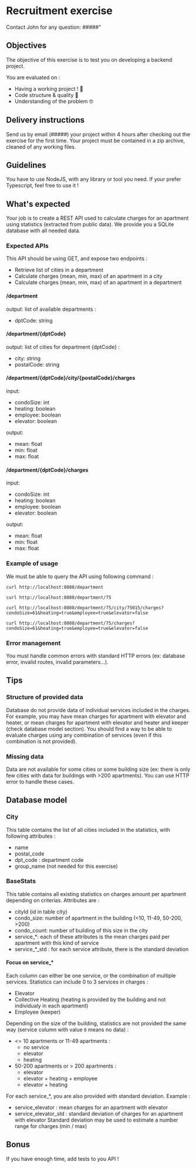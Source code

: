 # Recruitment exercise

Contact John for any question: #####"

## Objectives

The objective of this exercise is to test you on developing a backend project.

You are evaluated on :

- Having a working project ! 🙂
- Code structure & quality 🤩
- Understanding of the problem 🤓

## Delivery instructions

Send us by email (#####) your project within 4 hours after checking out the exercise for the first time. Your project must be contained in a zip archive, cleaned of any working files.

## Guidelines

You have to use NodeJS, with any library or tool you need.
If your prefer Typescript, feel free to use it !

## What's expected

Your job is to create a REST API used to calculate charges for an apartment using statistics (extracted from public data).
We provide you a SQLite database with all needed data.

### Expected APIs

This API should be using GET, and expose two endpoints :

- Retrieve list of cities in a department
- Calculate charges (mean, min, max) of an apartment in a city
- Calculate charges (mean, min, max) of an apartment in a department

#### /department

output: list of available departments :

- dptCode: string

#### /department/{dptCode}

output: list of cities for department {dptCode} :

- city: string
- postalCode: string

#### /department/{dptCode}/city/{postalCode}/charges

input:

- condoSize: int
- heating: boolean
- employee: boolean
- elevator: boolean

output:

- mean: float
- min: float
- max: float

#### /department/{dptCode}/charges

input:

- condoSize: int
- heating: boolean
- employee: boolean
- elevator: boolean

output:

- mean: float
- min: float
- max: float

### Example of usage

We must be able to query the API using following command :

`curl http://localhost:8080/department`

`curl http://localhost:8080/department/75`

`curl http://localhost:8080/department/75/city/75015/charges?condoSize=61&heating=true&employee=true&elevator=false`

`curl http://localhost:8080/department/75/charges?condoSize=61&heating=true&employee=true&elevator=false`

### Error management

You must handle common errors with standard HTTP errors (ex: database error, invalid routes, invalid parameters...).

## Tips

### Structure of provided data

Database do not provide data of individual services included in the charges. For example, you may have mean charges for apartment with elevator and heater, or mean charges for apartment with elevator and heater and keeper (check database model section).
You should find a way to be able to evaluate charges using any combination of services (even if this combination is not provided).

### Missing data

Data are not available for some cities or some building size (ex: there is only few cities with data for buildings with >200 apartments). You can use HTTP error to handle these cases.

## Database model

### City

This table contains the list of all cities included in the statistics, with following attributes :

- name
- postal_code
- dpt_code : department code
- group_name (not needed for this exercise)

### BaseStats

This table contains all existing statistics on charges amount per apartment depending on criterias. Attributes are :

- cityId (id in table city)
- condo_size: number of apartment in the building (<10, 11-49, 50-200, >200)
- condo_count: number of building of this size in the city
- service\_\*: each of these attributes is the mean charges paid per apartment with this kind of service
- service\_\*\_std : for each service attribute, there is the standard deviation

#### Focus on service\_\*

Each column can either be one service, or the combination of multiple services.
Statistics can include 0 to 3 services in charges :

- Elevator
- Collective Heating (heating is provided by the building and not individualy in each apartment)
- Employee (keeper)

Depending on the size of the building, statistics are not provided the same way (service column with value `0` means no data) :

- <= 10 apartments or 11-49 apartments :
  - no service
  - elevator
  - heating
- 50-200 apartments or > 200 apartments :
  - elevator
  - elevator + heating + employee
  - elevator + heating

For each service\_\*, you are also provided with standard deviation. Example :

- service_elevator : mean charges for an apartment with elevator
- service_elevator_std : standard deviation of charges for an apartment with elevator
  Standard deviation may be used to estimate a number range for charges (min / max)

## Bonus

If you have enough time, add tests to you API !
